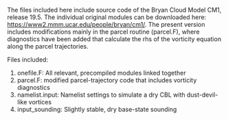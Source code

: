 The files included here include source code of the Bryan Cloud Model CM1, release 19.5.  The individual original modules can be downloaded here: https://www2.mmm.ucar.edu/people/bryan/cm1/.
The present version includes modifications mainly in the parcel routine (parcel.F), where diagnostics have been added that calculate the rhs of the vorticity equation along the parcel
trajectories.  

Files included:

1. onefile.F: All relevant, precompiled modules linked together
2. parcel.F: modified parcel-trajectory code that includes vorticity diagnostics
3. namelist.input: Namelist settings to simulate a dry CBL with dust-devil-like vortices
4. input_sounding: Slightly stable, dry base-state sounding  
